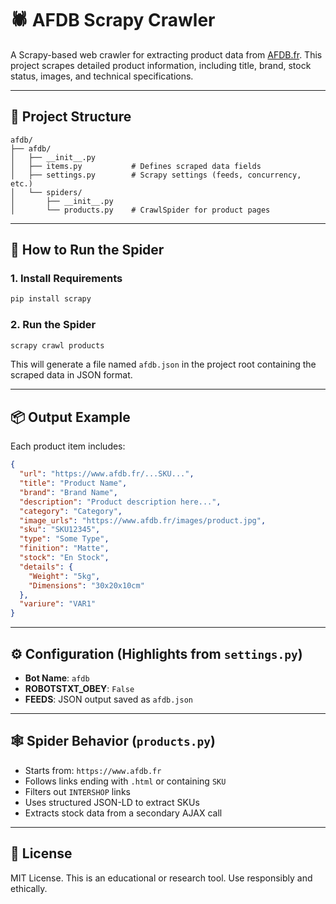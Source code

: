 # 🕷️ AFDB Scrapy Crawler

A Scrapy-based web crawler for extracting product data from [AFDB.fr](https://www.afdb.fr). This project scrapes detailed product information, including title, brand, stock status, images, and technical specifications.

---

## 📁 Project Structure

```
afdb/
├── afdb/
│   ├── __init__.py
│   ├── items.py           # Defines scraped data fields
│   ├── settings.py        # Scrapy settings (feeds, concurrency, etc.)
│   └── spiders/
│       ├── __init__.py
│       └── products.py    # CrawlSpider for product pages
```

---

## 🚀 How to Run the Spider

### 1. Install Requirements

```bash
pip install scrapy
```

### 2. Run the Spider

```bash
scrapy crawl products
```

This will generate a file named `afdb.json` in the project root containing the scraped data in JSON format.

---

## 📦 Output Example

Each product item includes:

```json
{
  "url": "https://www.afdb.fr/...SKU...",
  "title": "Product Name",
  "brand": "Brand Name",
  "description": "Product description here...",
  "category": "Category",
  "image_urls": "https://www.afdb.fr/images/product.jpg",
  "sku": "SKU12345",
  "type": "Some Type",
  "finition": "Matte",
  "stock": "En Stock",
  "details": {
    "Weight": "5kg",
    "Dimensions": "30x20x10cm"
  },
  "variure": "VAR1"
}
```

---

## ⚙️ Configuration (Highlights from `settings.py`)

- **Bot Name**: `afdb`
- **ROBOTSTXT_OBEY**: `False`
- **FEEDS**: JSON output saved as `afdb.json`

---

## 🕸️ Spider Behavior (`products.py`)

- Starts from: `https://www.afdb.fr`
- Follows links ending with `.html` or containing `SKU`
- Filters out `INTERSHOP` links
- Uses structured JSON-LD to extract SKUs
- Extracts stock data from a secondary AJAX call

---

## 📄 License

MIT License. This is an educational or research tool. Use responsibly and ethically.
